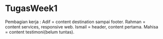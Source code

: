 # TugasWeek1
Pembagian kerja :
Adif = content destination sampai footer.
Rahman = content services, responsive web.
Ismail = header, content pertama.
Mahisa = content testimoni(belum tuntas).
